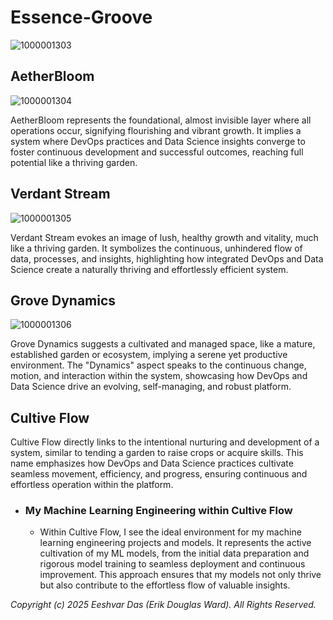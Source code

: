 # Essence-Groove
![1000001303](https://github.com/user-attachments/assets/4abb1f35-8c59-42c2-90cc-bc420fd10059)

## AetherBloom
![1000001304](https://github.com/user-attachments/assets/e210fff4-66a3-447e-adf9-ca3ef13087cd)

AetherBloom represents the foundational, almost invisible layer where all operations occur, signifying flourishing and vibrant growth. It implies a system where DevOps practices and Data Science insights converge to foster continuous development and successful outcomes, reaching full potential like a thriving garden.

## Verdant Stream
![1000001305](https://github.com/user-attachments/assets/c831d7d8-d12e-4166-a266-992ff82f5497)

Verdant Stream evokes an image of lush, healthy growth and vitality, much like a thriving garden. It symbolizes the continuous, unhindered flow of data, processes, and insights, highlighting how integrated DevOps and Data Science create a naturally thriving and effortlessly efficient system.

## Grove Dynamics
![1000001306](https://github.com/user-attachments/assets/b1bc2eb2-760c-4ac6-b87f-8a5b2ee580d7)

Grove Dynamics suggests a cultivated and managed space, like a mature, established garden or ecosystem, implying a serene yet productive environment. The "Dynamics" aspect speaks to the continuous change, motion, and interaction within the system, showcasing how DevOps and Data Science drive an evolving, self-managing, and robust platform.

## Cultive Flow
Cultive Flow directly links to the intentional nurturing and development of a system, similar to tending a garden to raise crops or acquire skills. This name emphasizes how DevOps and Data Science practices cultivate seamless movement, efficiency, and progress, ensuring continuous and effortless operation within the platform.

* ### My Machine Learning Engineering within Cultive Flow
  * Within Cultive Flow, I see the ideal environment for my machine learning engineering projects and models. It represents the active cultivation of my ML models, from the initial data preparation and rigorous model training to seamless deployment and continuous improvement. This approach ensures that my models not only thrive but also contribute to the effortless flow of valuable insights.

_Copyright (c) 2025 Eeshvar Das (Erik Douglas Ward). All Rights Reserved._
